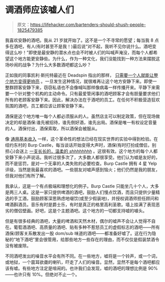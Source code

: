 # 调酒师应该嘘人们

> 原文：<https://lifehacker.com/bartenders-should-shush-people-1825479385>

我喜欢安静的酒吧。我从 21 岁就开始了。这不是一个不寻常的愿望；每当我 8 点多在酒吧，有人(有时甚至不是我！)最后说“对不起，我听不见你说什么。酒吧变得这么吵！”即使是最安静的潜水点也会不时被人们的叫喊声淹没，而每个人都希望这个地方能更安静些。为什么，作为一种文化，我们没能找到一种方法来摆脱这场吵闹的战争？为什么大多数酒吧都这么吵？



正如我的同事凯利·斯托特最近在 Deadspin 指出的那样， [只需要一个人就能让整个地方变得更响亮](https://adequateman.deadspin.com/it-only-takes-one-person-to-raise-the-volume-in-a-resta-1824024217) 。一旦发生这种情况，就很难再让这个地方安静下来。即使一整群顾客安静下来，窃窃私语也不会像喊叫那样像病毒一样传播开来。平静下来需要一个针对整个机构的主动命令。只有最爱管闲事的酒吧顾客才会有胆量要求他们所有的老顾客安静下来。因此，解决办法在于酒吧的员工。在任何不积极营造狂欢氛围的酒吧，员工都应该让顾客安静下来。

酒保是这个地方唯一每个人都必须服从的人。虽然店主可以制定政策，但在现场做决定的却是酒保:谁先被招待，谁先倒好酒，谁先出局。酒保是唯一有权设定音量的人。酒保付出，酒保索取，所以酒保会被服从。

像 [通用基本收入](https://lifehacker.com/what-you-need-to-know-about-universal-basic-income-1825172737) 一样，这个革命性的想法已经在现实世界的实验中得到检验。在纽约东村的 Burp Castle，每当谈话开始变得大声时，酒保(有时打扮成僧侣，别担心)会送上 [一支长长的，温柔的 *shhhhhhhh*](https://www.newyorker.com/magazine/2014/01/06/burp-castle) 。这很有效。这个地方的每个人都安静下来小声说话。我听过很多次了，大多数人都很享受。他们认为嘘是友好的，而不是惩罚，是对一个无辜的人类失败的必要检查。Burp Castle 拥有 4 星 Yelp 评级，当然是我最喜欢的酒吧。一些朋友对嘘声感到恼火；他们仍然是我的朋友，但我对他们有所了解。

我承认，这是一个有点极端和理想化的例子。Burp Castle 只能坐几十个人，大多是两三人桌。这是一家只提供啤酒的酒吧，鼓励人们慢点饮酒，而且只提供少量精选的手工酒，鼓励顾客深思熟虑地啜饮(或至少假装地)，并授权调酒师担任顾问和啤酒斟酒员。音乐有时是爵士乐，有时是真正的格里高利圣歌。墙上挂满了表现恶劣的僧侣壁画。好吧，这是个主题酒吧。这个地方的一切都支持嘘的噱头。

但是有很多经典的酒吧，大量的啤酒和天然木材，偶尔的嘘声不会让人觉得不自在。葡萄酒酒吧、高质量的酒吧、贴有多种不惹怒员工的虚假标志的酒吧——所有酒保/顾客关系散发出一股 dom/sub 味道的酒吧——都准备好嘘了。这在行为隐秘的“地下酒吧”里会很管用，给那些地方一些存在的理由，而不仅仅是假装禁酒令没有被废除。

不同酒吧发出的噪音水平会有所不同。在一些地方，嘘将是一个铃声，或一个词，或地狱，一个震耳欲聋的喇叭，吓走了人们的噪音。显然，显然不是每个酒吧都应该有嘘。有些地方注定是喧闹的。也许我们会发现，嘘的酒吧的理想比例是 90%——也许只有 10%。但绝对不止一个。